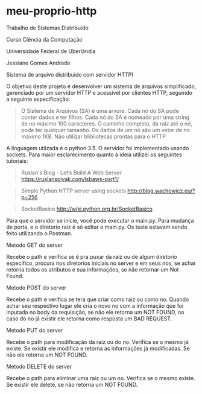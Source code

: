 # meu-proprio-http


Trabalho de Sistemas Distribuido

Curso Ciência da Computação

Universidade Federal de Uberlândia

Jessiane Gomes Andrade


Sistema de arquivo distribuido com servidor HTTPI

O objetivo deste projeto é desenvolver um sistema de arquivos
simplificado, gerenciado por um servidor HTTP e acessível por
clientes HTTP, seguindo a seguinte especificação:

>O Sistema de Arquivos (SA) é uma árvore.
>Cada nó do SA pode conter dados e ter filhos.
>Cada nó do SA é nomeado por uma string de no máximo 100
caracteres.
>O caminho completo, da raiz até o nó, pode ter qualquer
tamanho.
>Os dados de um nó são um vetor de no máximo 1KB.
>Não utilizar blibliotecas prontas para o HTTP


A linguagem utlizada é o python 3.5. O servidor foi implementado usando 
sockets.
Para maior esclarecimento quanto à ideia utilizei os seguintes tutoriais:

>Ruslan's Blog - Let’s Build A Web Server
>https://ruslanspivak.com/lsbaws-part1/

>Simple Python HTTP server using sockets
>http://blog.wachowicz.eu/?p=256

>SocketBasico
>http://wiki.python.org.br/SocketBasico

Para que o servidor se inicie, você pode executar o main.py. 
Para mudança de porta,
e o diretorio raiz é só editar o main.py.
Os teste estavam sendo feito utilizando o Postman.

Metodo GET do server

Recebe o path e verifica se é pra puxar da raiz ou de algum diretorio especifico,
procura nos diretorios iniciais no server e em seus nos, se achar retorna todos os
atributos e sua informações, se não retornar um Not Found.

Metodo POST do server

Recebe o path e verifica se tera que criar como raiz ou como no.
Quando achar seu respectivo lugar ele cria o novo no com a informação que foi inputada no
body da requisição, se não ele retorna um NOT FOUND, no caso do no já existir ele retorna como resposta
um BAD REQUEST.

Metodo PUT do server

Recebe o path para modificação da raiz ou do no. Verifica se o mesmo já existe.
Se existir ele modifica e retorna as informações já modificadas. Se não ele retorna um NOT FOUND.

Metodo DELETE do server

Recebe o path para eliminar uma raiz ou um no. Verifica se o mesmo existe.
Se existir ele delete, se não retorna um NOT FOUND.



